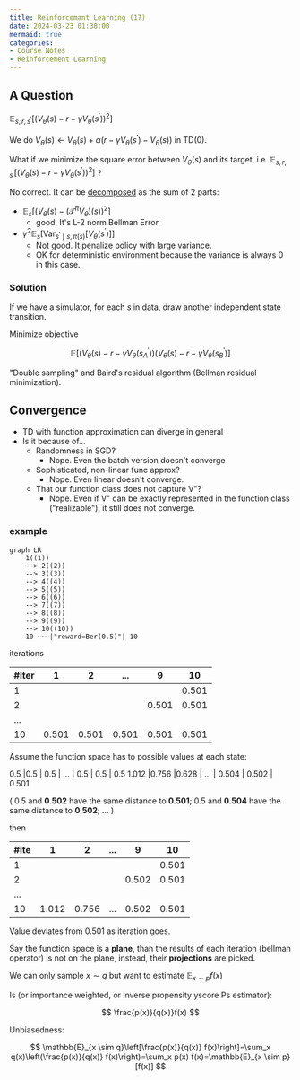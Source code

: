 ```yaml
---
title: Reinforcemant Learning (17)
date: 2024-03-23 01:38:00
mermaid: true
categories:
- Course Notes
- Reinforcement Learning
---
```


## A Question

$\mathbb{E}_{s,r,s^{\prime}}\left[\left(V_\theta(s)-r-\gamma V_\theta\left(s^{\prime}\right)\right)^2\right]$

We do $V_\theta(s)\leftarrow V_\theta(s) + \alpha(r-\gamma V_\theta\left(s^{\prime}\right) - V_\theta(s))$ in TD(0).

What if we minimize the square error between $V_\theta(s)$ and its target, i.e. $\mathbb{E}_{s,r,s^{\prime}}\left[\left(V_\theta(s)-r-\gamma V_\theta\left(s^{\prime}\right)\right)^2\right]$ ?

No correct. It can be [decomposed](./reinforcement-learning-homework-0/#proof) as the sum of 2 parts:

- $\mathbb{E}_s\left[\left(V_\theta(s)-\left(\mathcal{T}^\pi V_\theta\right)(s)\right)^2\right]$
  - good. It's L-2 norm Bellman Error.
- $\gamma^2 \mathbb{E}_s\left[\operatorname{Var}_{s^{\prime} \mid s, \pi(s)} \left[ V_\theta\left(s^{\prime}\right)\right]\right]$
  - Not good. It penalize policy with large variance.
  - OK for deterministic environment because the variance is always $0$ in this case.

### Solution

If we have a simulator, for each $s$ in data, draw another independent state transition.

Minimize objective

$$
\mathbb{E}\left[\left(V_\theta(s)-r-\gamma V_\theta\left(s_A^{\prime}\right)\right)\left(V_\theta(s)-r-\gamma V_\theta\left(s_B^{\prime}\right)\right]\right.
$$

<!-- i.e. uses 2 distinct variables $s_B'$, $s_C'$. -->

"Double sampling" and Baird's residual algorithm (Bellman residual minimization).

## Convergence

- TD with function approximation can diverge in general
- Is it because of...
  - Randomness in SGD?
    - Nope. Even the batch version doesn't converge
  - Sophisticated, non-linear func approx?
    - Nope. Even linear doesn't converge.
  - That our function class does not capture V"?
    - Nope. Even if V" can be exactly represented in the function class ("realizable"), it still does not converge.

### example

```mermaid
graph LR
    1((1)) 
    --> 2((2))
    --> 3((3))
    --> 4((4)) 
    --> 5((5))
    --> 6((6))
    --> 7((7))
    --> 8((8))
    --> 9((9))
    --> 10((10))
    10 ~~~|"reward=Ber(0.5)"| 10
```

iterations

\#Iter | 1     | 2     | ...    | 9     | 10
-------|-------|-------|--------|-------|-------
1      |       |       |        |       | 0.501
2      |       |       |        | 0.501 | 0.501
...    |       |       |        |       |
10     | 0.501 | 0.501 |  0.501 | 0.501 | 0.501

Assume the function space has to possible values at each state:

<!-- 1     |2     |3      | ... | 8     | 9     | 10
------|------|-------|-----|-------|-------|------ -->
0.5   |0.5   | 0.5   | ... | 0.5   | 0.5   | 0.5
1.012 |0.756 |0.628  | ... | 0.504 | 0.502 | 0.501

(
0.5 and **0.502** have the same distance to **0.501**;
0.5 and **0.504** have the same distance to **0.502**;
...
)

then

\#Ite  | 1     | 2     | ...    | 9     | 10
-------|-------|-------|--------|-------|-------
1      |       |       |        |       | 0.501
2      |       |       |        | 0.502 | 0.501
...    |       |       |        |       |
10     | 1.012 | 0.756 | ...    | 0.502 | 0.501

Value deviates from 0.501 as iteration goes.

Say the function space is a **plane**, than the results of each iteration (bellman operator) is not on the plane, instead, their **projections** are picked.

We can only sample $x \sim q$ but want to estimate $\mathbb{E}_{x\sim p} f(x)$

Is (or importance weighted, or inverse propensity yscore Ps
estimator): 

$$
\frac{p(x)}{q(x)}f(x)
$$

Unbiasedness:

$$
\mathbb{E}_{x \sim q}\left[\frac{p(x)}{q(x)} f(x)\right]=\sum_x q(x)\left(\frac{p(x)}{q(x)} f(x)\right)=\sum_x p(x) f(x)=\mathbb{E}_{x \sim p}[f(x)]
$$

<!-- ### Application in contextual bandit (CB)

- CB: episodic MDP with $H=1$. Actions have no long-term effects. Just optimize the immediate reward.
  - $x \sim d_0$ : context distribution (corresponds to initial state distribution of the MDP)
  - agent takes an action $a$ based on $x$
  - agent observes reward $r \sim R(x, a)$

- The data point is a tuple $(x, a, r)$
- The function of interest is $(x, a, r) \mapsto r \quad \pi$ : target policy
- The distribution of interest is $x \sim d_0, a \sim \frac{\pi}{\Delta} r \sim R(x, a)$
- Let the joint density b $p(x, a, r) \nabla_{\pi_b \text { : behavior/logging policy }}$
- The data distribution is $x \sim d_0, a \sim \pi_k, r \sim R(x, a)$
- Let the joint density be $q(x, a, r)$ f
- IS estimator: $\frac{p(x, a, r)}{q(x, a, r)} \cdot r$ -->